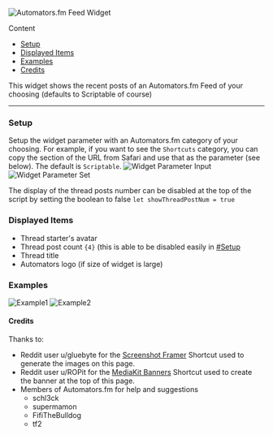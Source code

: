 ![Automators.fm Feed Widget](https://i.imgur.com/NKjT1H4.png)

Content
* [Setup](#Setup)
* [Displayed Items](#Displayed%20Items)
* [Examples](#Examples)
* [Credits](#Credits)

This widget shows the recent posts of an Automators.fm Feed of your choosing (defaults to Scriptable of course) 

-----

### Setup
Setup the widget parameter with an Automators.fm category of your choosing. For example, if you want to see the `Shortcuts` category, you can copy the section of the URL from Safari and use that as the parameter (see below). The default is `Scriptable`.
![Widget Parameter Input](https://i.imgur.com/DEuKmj6.jpg)
![Widget Parameter Set](https://i.imgur.com/fli7Efx.jpg)

The display of the thread posts number can be disabled at the top of the script by setting the boolean to false `let showThreadPostNum = true`

### Displayed Items
  * Thread starter's avatar
  * Thread post count `{4}` (this is able to be disabled easily in [#Setup](#Setup)
  * Thread title
  * Automators logo (if size of widget is large)

### Examples
![Example1](https://i.imgur.com/demewNd.png)
![Example2](https://i.imgur.com/3JXlZtE.png)

#### Credits
  Thanks to:
  * Reddit user u/gluebyte for the [Screenshot Framer](https://routinehub.co/shortcut/8067/) Shortcut used to generate the images on this page.
  * Reddit user u/ROPit for the [MediaKit Banners](https://routinehub.co/shortcut/1910/) Shortcut used to create the banner at the top of this page.
  * Members of Automators.fm for help and suggestions
    * schl3ck
    * supermamon
    * FifiTheBulldog
    * tf2
